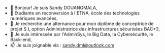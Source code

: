 - 👋 Bonjour! Je suis Sandy DOUANGMALA,
- 🌱 Etudiante en reconversion à l'ETNA, école des technologies numériques avancées,
- 💞️ Je recherche une alternance pour mon diplôme de conceptrice de projet S.I, option Administratrice des infrastructures sécurisées BAC+3,
- 👀 Je suis intéressée par l'AdminSys, le Big Data, la Cybersécurité, le Back-end,
- 📫 Je suis joignable via : sandy.dml@outlook.com
